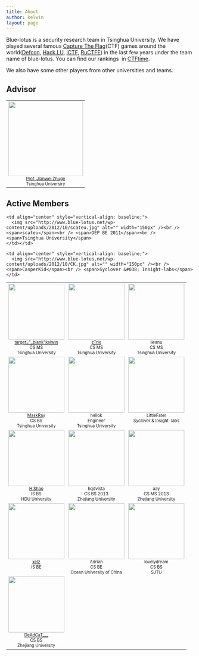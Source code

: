 ```yaml
---
title: About
author: kelwin
layout: page
---
```


Blue-lotus is a security research team in Tsinghua University. We have played several famous [Capture The Flag][1](CTF) games around the world([Defcon][2], [Hack.LU][3], [iCTF][4], [RuCTFE][5]) in the last few years under the team name of blue-lotus. You can find our rankings  in [CTFtime][6].

We also have some other players from other universities and teams.

## Advisor

<table border="0" style="width: 100%; font-size: 0.8em;">
  <tr style="vertical-align: baseline;">
    <td align="center">
      <img src="http://www.blue-lotus.net/wp-content/uploads/2012/10/jianwei.jpg" alt="" width="200px" /><br /> <a href="http://netsec.ccert.edu.cn/zhugejw/en/cv-2/" target="_blank">Prof. Jianwei Zhuge</a><br /><span>Tsinghua Universiry</span>
    </td>
  </tr>
</table>

## Active Members

<table border="0" style="width: 100%; font-size: 0.8em;">
  <tr>
    <td align="center" style="vertical-align: baseline;">
      <img src="http://www.blue-lotus.net/wp-content/uploads/2012/10/kelwin1.jpg" alt="" width="150px" /><br /> <a href="http://kelw.in"> target="_blank"kelwin</a><br /> <span>CS MS</span><br /> <span>Tsinghua University</span>
    </td>
    <td align="center" style="vertical-align: baseline;">
      <img src="http://www.blue-lotus.net/wp-content/uploads/2012/10/zTrix1.jpg" alt="" width="150px" /><br /> <a href="https://twitter.com/zerowavlen" target="_blank">zTrix</a><br /> <span>CS MS</span><br /> <span>Tsinghua University</span>
    </td>
    <td align="center" style="vertical-align: baseline;">
      <img src="http://www.blue-lotus.net/wp-content/uploads/2012/10/lieanu1.jpg" alt="" width="150px" /><br /> <span>lieanu</span><br /> <span>CS MS</span><br /> <span>Tsinghua University</span>
    </td>
  </tr>
  
  <tr>
    <td align="center" style="vertical-align: baseline;">
      <img src="http://www.blue-lotus.net/wp-content/uploads/2012/10/MaskRay1.jpg" alt="" width="150px" /><br /> <a href="http://weibo.com/u/2607627961" target="_blank">MaskRay</a><br /> <span>CS BS</span><br /> <span>Tsinghua University</span>
    </td>
    <td align="center" style="vertical-align: baseline;">
      <img src="http://www.blue-lotus.net/wp-content/uploads/2012/10/hellok1.jpg" alt="" width="150px" /><br /> <span>hellok</spanhellok><br /> <span>Engineer</span><br /> <span>Tsinghua University</span>
    </td>
    <td align="center" style="vertical-align: baseline;">
        <img src="http://www.blue-lotus.net/wp-content/uploads/2012/10/LittleFater1.jpg" alt="" width="150px" /><br /> <span>LittleFater</span><br /> <span>Syclover &#038; Insight-labs</span>
    </td>
  </tr> 
      
  <tr>
    <td align="center" style="vertical-align: baseline;">
      <img src="http://www.blue-lotus.net/wp-content/uploads/2012/10/H.Shao_1.jpg" alt="" width="150px" /><br /> <a href="http://hshao.diandian.com/" target="_blank">H.Shao</a><br /> <span>IS BS</span><br /> <span>HDU University</span>
    </td>
    <td align="center" style="vertical-align: baseline;">
      <img src="http://www.blue-lotus.net/wp-content/uploads/2012/10/hqdvista1.jpg" alt="" width="150px" /><br /> <span>hqdvista</span><br /> <span>CS BS 2013</span><br /> <span>Zhejiang University</span>
    </td>
    <td align="center" style="vertical-align: baseline;">
      <img src="http://www.blue-lotus.net/wp-content/uploads/2012/10/aay.jpg" alt="" width="150px" /><br /> <span>aay</span><br /> <span>CS MS 2013</span><br /> <span>Zhejiang University</span>
    </td>
  </tr>

  <tr>
    <td align="center" style="vertical-align: baseline;">
      <img src="http://www.blue-lotus.net/wp-content/uploads/2012/10/xelz.jpg" alt="" width="150px" /><br /> <a href="http://xelz.info" target="_blank">xelz</a><br /> <span>IS BE</span>
    </td>
    <td align="center" style="vertical-align: baseline;">
      <img src="http://www.blue-lotus.net/wp-content/uploads/2012/10/Adrian.jpg" alt="" width="150px" /><br /> <span>Adrian</span><br /> <span>CS BE</span><br /> <span>Ocean University of China</span>
    </td>
    <td align="center" style="vertical-align: baseline;">
      <img src="http://www.blue-lotus.net/wp-content/uploads/2012/10/lovelydream1.jpg" alt="" width="150px" /><br /> <span>lovelydream</span><br /> <span>CS BS</span><br /> <span>SJTU</span>
    </td>
  </tr>
      
  <tr>
    <td align="center" style="vertical-align: baseline;">
      <img src="http://www.blue-lotus.net/wp-content/uploads/2012/10/deadcat.jpg" alt="" width="150px" /><br /> <a href="http://weibo.com/d34dc47" target="_blank">DeAdCaT___</a><br /> <span>CS BS</span><br /> <span>Zhejiang University</span>
    </td></td> 
    
    <td align="center" style="vertical-align: baseline;">
      <img src="http://www.blue-lotus.net/wp-content/uploads/2012/10/scateu.jpg" alt="" width="150px" /><br /> <span>scateu</span><br /> <span>DEP BE 2011</span><br /> <span>Tsinghua University</span>
    </td></td> 
    
    <td align="center" style="vertical-align: baseline;">
      <img src="http://www.blue-lotus.net/wp-content/uploads/2012/10/CK.jpg" alt="" width="150px" /><br /> <span>CasperKid</span><br /> <span>Syclover &#038; Insight-labs</span>
    </td>
   </tr>
</table>

 [1]: http://ctftime.org/ctf-wtf/ "Capture The Flag"
 [2]: https://www.defcon.org/ "Defcon"
 [3]: http://2012.hack.lu/ "Hack.LU"
 [4]: http://ictf.cs.ucsb.edu/ "iCTF"
 [5]: http://ructf.org/e/2012/
 [6]: http://ctftime.org/team/1941/ "CTFtime"
